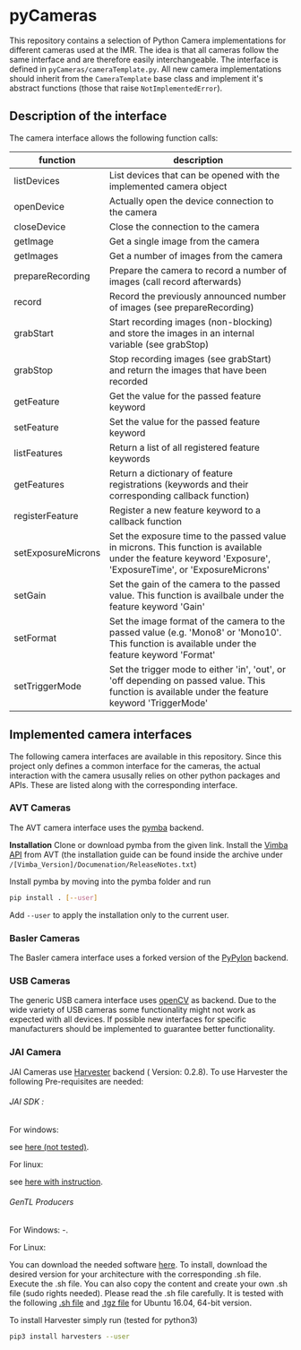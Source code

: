 # pyCameras

This repository contains a selection of Python Camera implementations for different cameras used at the IMR.
The idea is that all cameras follow the same interface and are therefore easily interchangeable.
The interface is defined in `pyCameras/cameraTemplate.py`.
All new camera implementations should inherit from the `CameraTemplate` base class and implement it's abstract functions (those that raise `NotImplementedError`).

## Description of the interface

The camera interface allows the following function calls:

| function | description |
| -------- | ----------- |
| listDevices | List devices that can be opened with the implemented camera object |
| openDevice | Actually open the device connection to the camera |
| closeDevice | Close the connection to the camera |
| getImage | Get a single image from the camera |
| getImages | Get a number of images from the camera |
| prepareRecording | Prepare the camera to record a number of images (call record afterwards) |
| record | Record the previously announced number of images (see prepareRecording) |
| grabStart | Start recording images (non-blocking) and store the images in an internal variable (see grabStop) |
| grabStop | Stop recording images (see grabStart) and return the images that have been recorded |
| getFeature | Get the value for the passed feature keyword |
| setFeature | Set the value for the passed feature keyword |
| listFeatures | Return a list of all registered feature keywords |
| getFeatures | Return a dictionary of feature registrations (keywords and their corresponding callback function) |
| registerFeature | Register a new feature keyword to a callback function |
| setExposureMicrons | Set the exposure time to the passed value in microns. This function is available under the feature keyword 'Exposure', 'ExposureTime', or 'ExposureMicrons' |
| setGain | Set the gain of the camera to the passed value. This function is availbale under the feature keyword 'Gain' |
| setFormat | Set the image format of the camera to the passed value (e.g. 'Mono8' or 'Mono10'. This function is available under the feature keyword 'Format' |
| setTriggerMode | Set the trigger mode to either 'in', 'out', or 'off depending on passed value. This function is available under the feature keyword 'TriggerMode' |

## Implemented camera interfaces

The following camera interfaces are available in this repository.
Since this project only defines a common interface for the cameras, the actual interaction with the camera ususally relies on other python packages and APIs.
These are listed along with the corresponding interface.

### AVT Cameras

The AVT camera interface uses the [pymba](https://github.com/morefigs/pymba.git) backend.

**Installation**
Clone or download pymba from the given link. Install the [Vimba API](https://www.alliedvision.com/de/produkte/software.html)
from AVT (the installation guide can be found inside the archive under `/[Vimba_Version]/Documenation/ReleaseNotes.txt`)

Install pymba by moving into the pymba folder and run
```bash
pip install . [--user]
```
Add `--user` to apply the installation only to the current user. 

### Basler Cameras

The Basler camera interface uses a forked version of the [PyPylon](https://gitlab.imr.uni-hannover.de/kroeger/PyPylon) backend.

### USB Cameras

The generic USB camera interface uses [openCV](https://opencv.org/) as backend.
Due to the wide variety of USB cameras some functionality might not work as expected with all devices.
If possible new interfaces for specific manufacturers should be implemented to guarantee better functionality.

### JAI Camera

JAI Cameras use [Harvester](https://github.com/genicam/harvesters) backend ( Version: 0.2.8). To use Harvester the following Pre-requisites are needed:

###### JAI SDK :
For windows:

see [here (not tested)](https://www.jai.com/support-software/jai-software). 

For linux:

see [here with instruction](https://gitlab.imr.uni-hannover.de/imr/jai_sdk_linux).
###### GenTL Producers
For Windows: -.

For Linux: 


You can download the needed software [here](http://static.matrix-vision.com/mvIMPACT_Acquire/2.29.0/). 
To install, download the desired version for your architecture with the corresponding .sh file. Execute the .sh file. You can also copy the content and create your own .sh file
(sudo rights needed). Please read the .sh file carefully. It is tested with the following [.sh file](http://static.matrix-vision.com/mvIMPACT_Acquire/2.29.0/install_mvGenTL_Acquire.sh) and [.tgz file](http://static.matrix-vision.com/mvIMPACT_Acquire/2.29.0/mvGenTL_Acquire-x86_64_ABI2-2.29.0.tgz) for Ubuntu 16.04, 64-bit version.

To install Harvester simply run (tested for python3)
```bash
pip3 install harvesters --user
```